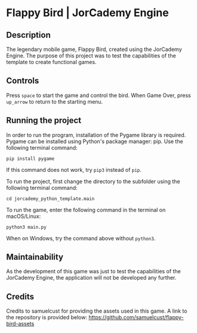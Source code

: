 # Flappy Bird | JorCademy Engine

## Description
The legendary mobile game, Flappy Bird, created using the JorCademy Engine. The purpose of this project was to test the capabilities of the template to create functional games. 

## Controls
Press `space` to start the game and control the bird. 
When Game Over, press `up_arrow` to return to the starting menu. 

## Running the project
In order to run the program, installation of the Pygame library is required. Pygame can be installed using Python's package manager: pip. Use the following terminal command:
```
pip install pygame
```
If this command does not work, try `pip3` instead of `pip`.

To run the project, first change the directory to the subfolder using the following terminal command:
```
cd jorcademy_python_template.main
```
To run the game, enter the following command in the terminal on macOS/Linux:
```
python3 main.py
```
When on Windows, try the command above without `python3`.

## Maintainability
As the development of this game was just to test the capabilities of the JorCademy Engine, the application will not be developed any further. 

## Credits
Credits to samuelcust for providing the assets used in this game. A link to the repository is provided below:
https://github.com/samuelcust/flappy-bird-assets